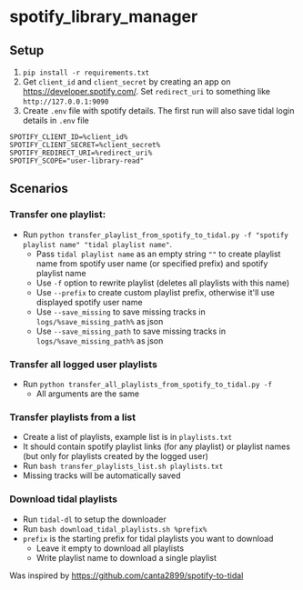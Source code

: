 # spotify_library_manager

## Setup
1. `pip install -r requirements.txt`
2. Get `client_id` and `client_secret` by creating an app on https://developer.spotify.com/. Set `redirect_uri` to something like `http://127.0.0.1:9090`
3. Create `.env` file with spotify details. The first run will also save tidal login details in `.env` file
```
SPOTIFY_CLIENT_ID=%client_id% 
SPOTIFY_CLIENT_SECRET=%client_secret%
SPOTIFY_REDIRECT_URI=%redirect_uri%
SPOTIFY_SCOPE="user-library-read"
```

## Scenarios
### Transfer one playlist:
- Run `python transfer_playlist_from_spotify_to_tidal.py -f "spotify playlist name" "tidal playlist name"`.
  - Pass `tidal playlist name` as an empty string `""` to create playlist name from spotify user name (or specified prefix) and spotify playlist name
  - Use `-f` option to rewrite playlist (deletes all playlists with this name)
  - Use `--prefix` to create custom playlist prefix, otherwise it'll use displayed spotify user name
  - Use `--save_missing` to save missing tracks in `logs/%save_missing_path%` as json
  - Use `--save_missing_path` to save missing tracks in `logs/%save_missing_path%` as json
### Transfer all logged user playlists
- Run `python transfer_all_playlists_from_spotify_to_tidal.py -f`
  - All arguments are the same
### Transfer playlists from a list
- Create a list of playlists, example list is in `playlists.txt` 
- It should contain spotify playlist links (for any playlist) or playlist names (but only for playlists created by the logged user)
- Run `bash transfer_playlists_list.sh playlists.txt`
- Missing tracks will be automatically saved

### Download tidal playlists
- Run `tidal-dl` to setup the downloader
- Run `bash download_tidal_playlists.sh %prefix%`
- `prefix` is the starting prefix for tidal playlists you want to download
  - Leave it empty to download all playlists
  - Write playlist name to download a single playlist
 
Was inspired by https://github.com/canta2899/spotify-to-tidal 

